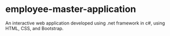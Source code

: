 # employee-master-application
An interactive web application developed using .net framework in c#, using HTML, CSS, and Bootstrap. 
